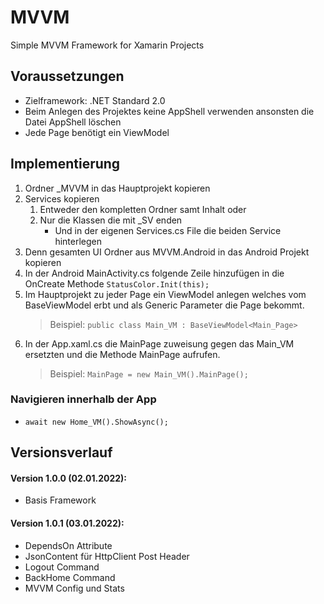 # MVVM
 Simple MVVM Framework for Xamarin Projects

## Voraussetzungen
- Zielframework: .NET Standard 2.0
- Beim Anlegen des Projektes keine AppShell verwenden ansonsten die Datei AppShell löschen
- Jede Page benötigt ein ViewModel

## Implementierung
1. Ordner _MVVM in das Hauptprojekt kopieren
2. Services kopieren
	1. Entweder den kompletten Ordner samt Inhalt oder
	2. Nur die Klassen die mit _SV enden
        - Und in der eigenen Services.cs File die beiden Service hinterlegen
3. Denn gesamten UI Ordner aus MVVM.Android in das Android Projekt kopieren
4. In der Android MainActivity.cs folgende Zeile hinzufügen in die OnCreate Methode `StatusColor.Init(this);`
5. Im Hauptprojekt zu jeder Page ein ViewModel anlegen welches vom BaseViewModel erbt und als Generic Parameter die Page bekommt. 
   > Beispiel: `public class Main_VM : BaseViewModel<Main_Page>`
6. In der App.xaml.cs die MainPage zuweisung gegen das Main_VM ersetzten und die Methode MainPage aufrufen. 
   > Beispiel: `MainPage = new Main_VM().MainPage();`

### Navigieren innerhalb der App
- `await new Home_VM().ShowAsync();`

## Versionsverlauf
#### Version 1.0.0 (02.01.2022):
- Basis Framework
#### Version 1.0.1 (03.01.2022):
- DependsOn Attribute
- JsonContent für HttpClient Post Header
- Logout Command
- BackHome Command
- MVVM Config und Stats